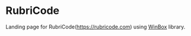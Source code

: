 # RubriCode

Landing page for RubriCode(https://rubricode.com) using [WinBox](https://github.com/nextapps-de/winbox) library.

